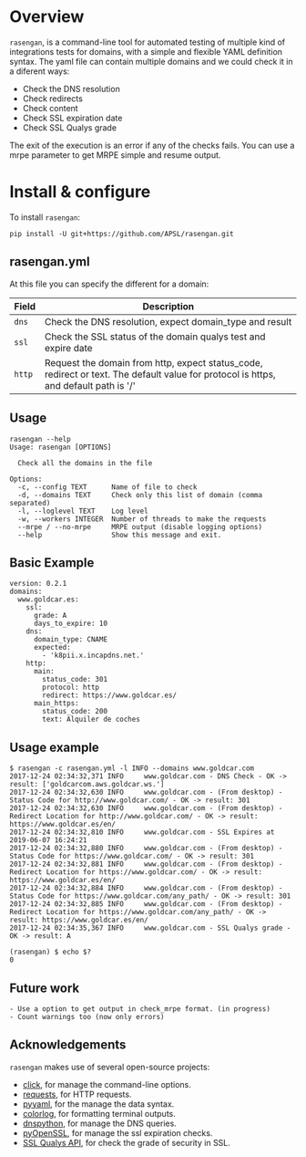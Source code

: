 # Overview

`rasengan`, is a command-line tool for automated testing of multiple kind of integrations tests for domains, with 
a simple and flexible YAML definition syntax.
The yaml file can contain multiple domains and we could check it in a diferent ways:
  - Check the DNS resolution
  - Check redirects
  - Check content
  - Check SSL expiration date
  - Check SSL Qualys grade

The exit of the execution is an error if any of the checks fails.
You can use a mrpe parameter to get MRPE simple and resume output.  


# Install & configure

To install `rasengan`:

    pip install -U git+https://github.com/APSL/rasengan.git


## rasengan.yml

At this file you can specify the different for a domain:

| Field          | Description                                                        |
|----------------|--------------------------------------------------------------------|
| `dns`          | Check the DNS resolution, expect domain_type and result            |
| `ssl`          | Check the SSL status of the domain qualys test and expire date     |
| `http`         | Request the domain from http, expect status_code, redirect or text. The default value for protocol is https, and default path is '/' |

## Usage

    rasengan --help
    Usage: rasengan [OPTIONS]

      Check all the domains in the file

    Options:
      -c, --config TEXT      Name of file to check
      -d, --domains TEXT     Check only this list of domain (comma separated)
      -l, --loglevel TEXT    Log level
      -w, --workers INTEGER  Number of threads to make the requests
      --mrpe / --no-mrpe     MRPE output (disable logging options)
      --help                 Show this message and exit.


## Basic Example
    version: 0.2.1
    domains:
      www.goldcar.es:
        ssl:
          grade: A
          days_to_expire: 10
        dns:
          domain_type: CNAME
          expected: 
            - 'k8pii.x.incapdns.net.'
        http:
          main: 
            status_code: 301
            protocol: http
            redirect: https://www.goldcar.es/
          main_https:
            status_code: 200
            text: Alquiler de coches

## Usage example

    $ rasengan -c rasengan.yml -l INFO --domains www.goldcar.com
    2017-12-24 02:34:32,371 INFO     www.goldcar.com - DNS Check - OK -> result: ['goldcarcom.aws.goldcar.ws.']
    2017-12-24 02:34:32,630 INFO     www.goldcar.com - (From desktop) - Status Code for http://www.goldcar.com/ - OK -> result: 301
    2017-12-24 02:34:32,630 INFO     www.goldcar.com - (From desktop) - Redirect Location for http://www.goldcar.com/ - OK -> result: https://www.goldcar.es/en/
    2017-12-24 02:34:32,810 INFO     www.goldcar.com - SSL Expires at 2019-06-07 16:24:21
    2017-12-24 02:34:32,880 INFO     www.goldcar.com - (From desktop) - Status Code for https://www.goldcar.com/ - OK -> result: 301
    2017-12-24 02:34:32,881 INFO     www.goldcar.com - (From desktop) - Redirect Location for https://www.goldcar.com/ - OK -> result: https://www.goldcar.es/en/
    2017-12-24 02:34:32,884 INFO     www.goldcar.com - (From desktop) - Status Code for https://www.goldcar.com/any_path/ - OK -> result: 301
    2017-12-24 02:34:32,885 INFO     www.goldcar.com - (From desktop) - Redirect Location for https://www.goldcar.com/any_path/ - OK -> result: https://www.goldcar.es/en/
    2017-12-24 02:34:35,367 INFO     www.goldcar.com - SSL Qualys grade - OK -> result: A

    (rasengan) $ echo $?
    0

## Future work

    - Use a option to get output in check_mrpe format. (in progress)
    - Count warnings too (now only errors)

## Acknowledgements
  
`rasengan` makes use of several open-source projects:

  - [click](http://click.pocoo.org/5/), for manage the command-line options.
  - [requests](http://docs.python-requests.org/en/master/), for HTTP requests.
  - [pyyaml](https://github.com/yaml/pyyaml), for the manage the data syntax.
  - [colorlog](https://github.com/borntyping/python-colorlog), for formatting terminal outputs.
  - [dnspython](http://www.dnspython.org/), for manage the DNS queries.
  - [pyOpenSSL](https://pypi.python.org/pypi/pyOpenSSL), for manage the ssl expiration checks.
  - [SSL Qualys API](https://www.ssllabs.com/projects/ssllabs-apis/), for check the grade of security in SSL.